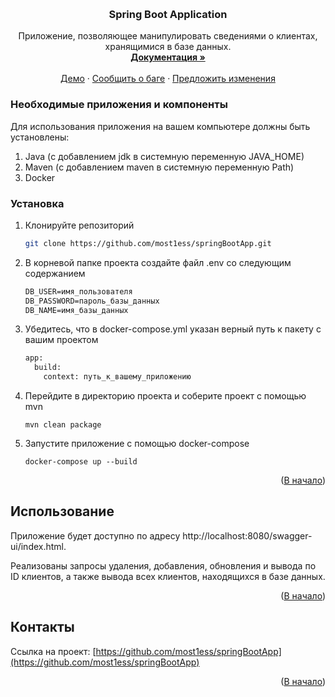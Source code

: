 <a id="readme-top"></a>

<br />
<div align="center">
  <a href="https://github.com/most1ess/springBootApp">
    
  </a>

<h3 align="center">Spring Boot Application</h3>

  <p align="center">
    Приложение, позволяющее манипулировать сведениями о клиентах, хранящимися в базе данных.
    <br />
    <a href="https://github.com/most1ess/springBootApp"><strong>Документация »</strong></a>
    <br />
    <br />
    <a href="https://github.com/most1ess/springBootApp">Демо</a>
    &middot;
    <a href="https://github.com/most1ess/springBootApp/issues/new?labels=bug&template=bug-report---.md">Сообщить о баге</a>
    &middot;
    <a href="https://github.com/most1ess/springBootApp/issues/new?labels=enhancement&template=feature-request---.md">Предложить изменения</a>
  </p>
</div>

### Необходимые приложения и компоненты

Для использования приложения на вашем компьютере должны быть установлены:
1. Java (с добавлением jdk в системную переменную JAVA_HOME)
2. Maven (с добавлением maven в системную переменную Path)
3. Docker

### Установка

1. Клонируйте репозиторий
   ```sh
   git clone https://github.com/most1ess/springBootApp.git
   ```
2. В корневой папке проекта создайте файл .env со следующим содержанием
   ```txt
   DB_USER=имя_пользователя
   DB_PASSWORD=пароль_базы_данных
   DB_NAME=имя_базы_данных
   ```
3. Убедитесь, что в docker-compose.yml указан верный путь к пакету с вашим проектом
   ```txt
   app:
     build:
       context: путь_к_вашему_приложению
   ```
4. Перейдите в директорию проекта и соберите проект с помощью mvn 
   ```mvn
   mvn clean package
   ```
5. Запустите приложение с помощью docker-compose
   ```docker
   docker-compose up --build
   ```
  

<p align="right">(<a href="#readme-top">В начало</a>)</p>



<!-- USAGE EXAMPLES -->
## Использование

Приложение будет доступно по адресу http://localhost:8080/swagger-ui/index.html.

Реализованы запросы удаления, добавления, обновления и вывода по ID клиентов, а также вывода всех клиентов, находящихся в базе данных.

<p align="right">(<a href="#readme-top">В начало</a>)</p>


<!-- CONTACT -->
## Контакты

Ссылка на проект: [https://github.com/most1ess/springBootApp](https://github.com/most1ess/springBootApp)

<p align="right">(<a href="#readme-top">В начало</a>)</p>
